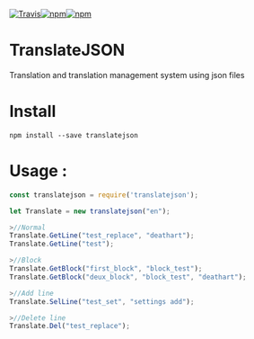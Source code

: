 [![Travis](https://img.shields.io/travis/deathart/TranslateJSON.svg?style=for-the-badge)](https://travis-ci.org/deathart/TranslateJSON)[![npm](https://img.shields.io/npm/v/translatejson.svg?style=for-the-badge)](https://www.npmjs.com/package/translatejson)[![npm](https://img.shields.io/npm/l/translatejson.svg?style=for-the-badge)](https://www.npmjs.com/package/translatejson)
# TranslateJSON
Translation and translation management system using json files

# Install
`npm install --save translatejson`

# Usage : 
```JavaScript
const translatejson = require('translatejson');

let Translate = new translatejson("en");

>//Normal
Translate.GetLine("test_replace", "deathart");
Translate.GetLine("test");

>//Block
Translate.GetBlock("first_block", "block_test");
Translate.GetBlock("deux_block", "block_test", "deathart");

>//Add line
Translate.SelLine("test_set", "settings add");

>//Delete line
Translate.Del("test_replace");
```